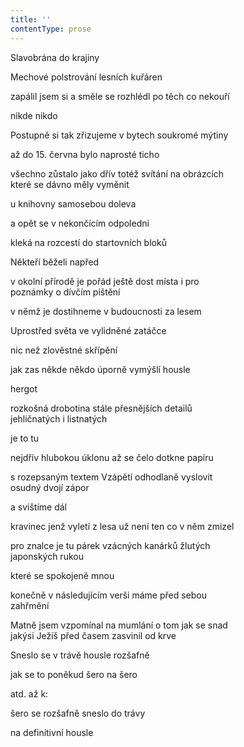 ```yaml
---
title: ''
contentType: prose
---
```


<section>

Slavobrána do krajiny

Mechové polstrování lesních kuřáren

zapálil jsem si a směle se rozhlédl po těch co nekouří

nikde nikdo

Postupně si tak zřizujeme v bytech soukromé mýtiny

až do 15. června bylo naprosté ticho

všechno zůstalo jako dřív totéž svítání na obrázcích  
které se dávno měly vyměnit

u knihovny samosebou doleva

a opět se v nekončícím odpoledni

kleká na rozcestí do startovních bloků

Někteří běželi napřed

v okolní přírodě je pořád ještě dost místa i pro  
poznámky o dívčím pištění

v němž je dostihneme v budoucnosti za lesem

Uprostřed světa ve vylidněné zatáčce

nic než zlověstné skřípění

jak zas někde někdo úporně vymýšlí housle

hergot

rozkošná drobotina stále přesnějších detailů  
jehličnatých i listnatých

je to tu

nejdřív hlubokou úklonu až se čelo dotkne papíru

s rozepsaným textem Vzápětí odhodlaně vyslovit  
osudný dvojí zápor

a svištíme dál

kravinec jenž vyletí z lesa už není ten co v něm zmizel

pro znalce je tu párek vzácných kanárků žlutých  
japonských rukou

které se spokojeně mnou

konečně v následujícím verši máme před sebou  
zahřmění

Matně jsem vzpomínal na mumlání o tom jak se snad  
jakýsi Ježíš před časem zasvinil od krve

Sneslo se v trávě housle rozšafně

jak se to poněkud šero na šero

atd. až k:

šero se rozšafně sneslo do trávy

na definitivní housle

</section>
